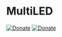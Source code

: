 # MultiLED 
[![Donate](https://img.shields.io/badge/Donate-Dana-green.svg)](https://link.dana.id/qr/dh6jn4w)
[![Donate](https://img.shields.io/badge/Donate-OVO-green.svg)](https://link.dana.id/qr/dh6jn4w)

